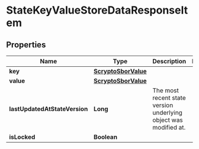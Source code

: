 

# StateKeyValueStoreDataResponseItem


## Properties

| Name | Type | Description | Notes |
|------------ | ------------- | ------------- | -------------|
|**key** | [**ScryptoSborValue**](ScryptoSborValue.md) |  |  |
|**value** | [**ScryptoSborValue**](ScryptoSborValue.md) |  |  |
|**lastUpdatedAtStateVersion** | **Long** | The most recent state version underlying object was modified at. |  |
|**isLocked** | **Boolean** |  |  |



